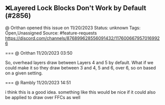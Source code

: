 ## ❌Layered Lock Blocks Don't Work by Default (#2856)
@ Orithan opened this issue on 11/20/2023
Status: unknown
Tags: Open,Unassigned
Source: #feature-requests https://discord.com/channels/876899628556091432/1176006679570169926


=== @ Orithan 11/20/2023 03:50

So, overhead layers draw between Layers 4 and 5 by default. What if we could make it so they draw between 3 and 4, 5 and 6, over 6, so on based on a given setting.

=== @ Rambly 11/20/2023 14:51

i think this is a good idea. something like this would be nice if it could also be applied to draw over FFCs as well

